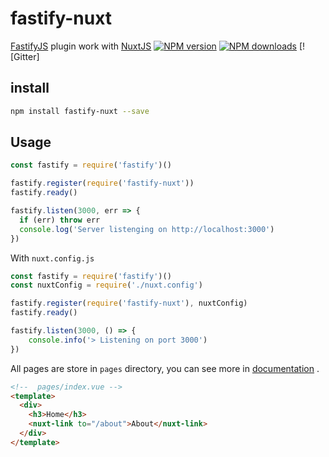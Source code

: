 # fastify-nuxt
[FastifyJS](https://www.fastify.io/) plugin work with [NuxtJS](https://nuxtjs.org/)
[![NPM version](https://img.shields.io/npm/v/fastify.svg?style=flat)](https://www.npmjs.com/package/fastify-nuxt)
[![NPM downloads](https://img.shields.io/npm/dm/fastify.svg?style=flat)](https://www.npmjs.com/package/fastify-nuxt) [![Gitter]
## install
```bash
npm install fastify-nuxt --save
```

## Usage
```javascript
const fastify = require('fastify')()

fastify.register(require('fastify-nuxt'))
fastify.ready()

fastify.listen(3000, err => {
  if (err) throw err
  console.log('Server listenging on http://localhost:3000')
})
```

With `nuxt.config.js`
```javascript
const fastify = require('fastify')()
const nuxtConfig = require('./nuxt.config')

fastify.register(require('fastify-nuxt'), nuxtConfig)
fastify.ready()

fastify.listen(3000, () => {
    console.info('> Listening on port 3000')
})
```

All pages are store in `pages` directory, you can see more in [documentation](https://nuxtjs.org/guide/directory-structure) .
```html
<!--  pages/index.vue -->
<template>
  <div>
    <h3>Home</h3>
    <nuxt-link to="/about">About</nuxt-link>
  </div>
</template>
```